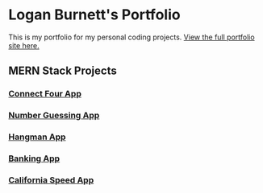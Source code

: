 # Logan Burnett's Portfolio
This is my portfolio for my personal coding projects. [View the full portfolio site here.](https://loganburnett.github.io/portfolio/)

## MERN Stack Projects
### [Connect Four App](./connect-four-app)

### [Number Guessing App](./number-guessing-app)

### [Hangman App](./hangman-app)

### [Banking App](./banking-app)

### [California Speed App](./california-speed-app)
